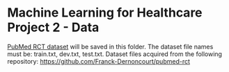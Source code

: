 # Machine Learning for Healthcare Project 2 - Data

[PubMed RCT dataset](https://github.com/Franck-Dernoncourt/pubmed-rct) will be saved in this folder. The dataset file names must be: train.txt, dev.txt, test.txt.
Dataset files acquired from the following repository: https://github.com/Franck-Dernoncourt/pubmed-rct
